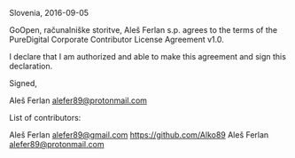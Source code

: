 Slovenia, 2016-09-05

GoOpen, računalniške storitve, Aleš Ferlan s.p. agrees to the terms of the
PureDigital Corporate Contributor License Agreement v1.0.

I declare that I am authorized and able to make this agreement and sign this
declaration.

Signed,

Aleš Ferlan alefer89@protonmail.com

List of contributors:

Aleš Ferlan alefer89@gmail.com https://github.com/Alko89
Aleš Ferlan alefer89@protonmail.com

